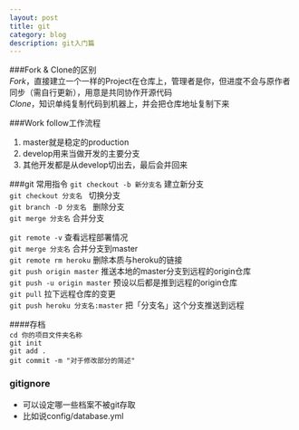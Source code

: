 ```yaml
---
layout: post
title: git  
category: blog
description: git入门篇   
---
```


###Fork & Clone的区别  
*Fork*，直接建立一个一样的Project在仓库上，管理者是你，但进度不会与原作者同步（需自行更新），用意是共同协作开源代码    
*Clone*，知识单纯复制代码到机器上，并会把仓库地址复制下来  

###Work follow工作流程 
1. master就是稳定的production
2. develop用来当做开发的主要分支
3. 其他开发都是从develop切出去，最后会并回来  

###git 常用指令 
`git checkout -b 新分支名`   建立新分支       
`git checkout 分支名 `   切换分支      
`git branch -D 分支名 `  删除分支   
`git merge 分支名` 合并分支    

`git remote -v` 查看远程部署情况   
`git merge 分支名` 合并分支到master  
`git remote rm heroku` 删除本质与heroku的链接   
`git push origin master` 推送本地的master分支到远程的origin仓库  
`git push -u origin master` 预设以后都是推到远程的origin仓库   
`git pull` 拉下远程仓库的变更  
`git push heroku 分支名:master` 把「分支名」这个分支推送到远程  


####存档  
`cd 你的项目文件夹名称`      
`git init`    
`git add .`    
`git commit -m "对于修改部分的简述"`   

### gitignore  
- 可以设定哪一些档案不被git存取  
- 比如说config/database.yml  



